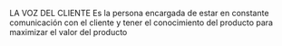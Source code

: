 LA VOZ DEL CLIENTE
Es la persona encargada de estar en constante comunicación con el cliente y tener el conocimiento del producto para maximizar el valor del producto
